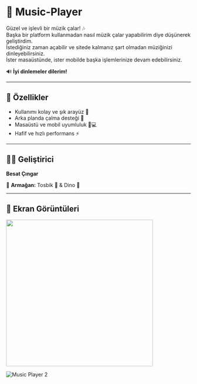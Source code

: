 # 🎵 Music-Player

Güzel ve işlevli bir müzik çalar! 🎶  
Başka bir platform kullanmadan nasıl müzik çalar yapabilirim diye düşünerek geliştirdim.  
İstediğiniz zaman açabilir ve sitede kalmanız şart olmadan müziğinizi dinleyebilirsiniz.  
İster masaüstünde, ister mobilde başka işlemlerinize devam edebilirsiniz.  

🔊 **İyi dinlemeler dilerim!**  

---

## 🚀 Özellikler
- Kullanımı kolay ve şık arayüz 🎨  
- Arka planda çalma desteği 🔄  
- Masaüstü ve mobil uyumluluk 📱💻  
- Hafif ve hızlı performans ⚡  

---

## 👨‍💻 Geliştirici
**Besat Çıngar**  

🎁 **Armağan:** Tosbik 🐢 & Dino 🦖  

---

## 📸 Ekran Görüntüleri  
<img src="https://github.com/user-attachments/assets/a9bfceb1-7fdd-4d3d-8d05-97034c94b9bc" width="400">



![Music Player 2](https://github.com/user-attachments/assets/fdd76898-cb6c-4264-b62f-6922f8d752f7)  
